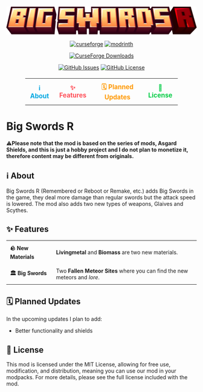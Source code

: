 ![Big Swords R Logo](https://github.com/Starexify/BigSwordsR/blob/main/src/main/resources/big_swords_r_logo.png?raw=true)

<p align="center">
  <a href="https://www.curseforge.com/minecraft/mc-mods/big-swords-r"><img alt="curseforge" height="56" src="https://cdn.jsdelivr.net/npm/@intergrav/devins-badges@3/assets/cozy/available/curseforge_vector.svg"></a>
  <a href="https://modrinth.com/mod/big-swords-r"><img alt="modrinth" height="56" src="https://cdn.jsdelivr.net/npm/@intergrav/devins-badges@3/assets/cozy/available/modrinth_vector.svg"></a>
</p>

<p align="center">
  <a href="https://www.curseforge.com/minecraft/mc-mods/big-swords-r"><img alt="CurseForge Downloads" src="https://img.shields.io/curseforge/dt/690473?style=for-the-badge&logo=curseforge&color=96000C"></a>
</p>

<p align="center">
  <a href="https://github.com/Starexify/BigSwordsR/issues"><img alt="GitHub Issues" src="https://img.shields.io/github/issues/Starexify/BigSwordsR?style=for-the-badge&color=1B3193"></a>
  <a href="https://github.com/Starexify/BigSwordsR/blob/main/LICENSE"><img alt="GitHub License" src="https://img.shields.io/github/license/Starexify/BigSwordsR?style=for-the-badge&color=1B3193"></a>
</p>


<table align="center" style="border-collapse: collapse; margin: 20px auto; width: 80%;">
  <tr>
    <td align="center" style="border: none; padding: 10px;">
      <a href="#%E2%84%B9%EF%B8%8F-about" style="text-decoration: none; color: #00A7E1; font-size: 1.2em; font-weight: bold; transition: color 0.3s ease;">
        ℹ️ About 
      </a>
    </td>
    <td align="center" style="border: none; padding: 10px;">
      <a href="#-features" style="text-decoration: none; color: #FF4F58; font-size: 1.2em; font-weight: bold; transition: color 0.3s ease;">
        ✨ Features
      </a>
    </td>
    <td align="center" style="border: none; padding: 10px;">
      <a href="#%EF%B8%8F-planned-updates" style="text-decoration: none; color: #FF9900; font-size: 1.2em; font-weight: bold; transition: color 0.3s ease;">
         🗓️ Planned Updates
      </a>
    </td>
    <td align="center" style="border: none; padding: 10px;">
      <a href="#-license" style="text-decoration: none; color: #00CC44; font-size: 1.2em; font-weight: bold; transition: color 0.3s ease;">
        📜 License
      </a>
    </td>
  </tr>
</table>


# Big Swords R

⚠️**Please note that the mod is based on the series of mods, Asgard Shields, and this is just a hobby project and I do not plan to monetize it, therefore content may be different from originals.**


## ℹ️ About

Big Swords R (Remembered or Reboot or Remake, etc.) adds Big Swords in the game, they deal more damage than regular swords but the attack speed is lowered.
The mod also adds two new types of weapons, Glaives and Scythes.


## ✨ Features

<table align="center" style="border-collapse: collapse;">
  <tbody>
    <tr>
      <td style="padding: 10px; text-align: left; border: none;"><strong>🪨 New Materials</strong></td>
      <td style="padding: 10px; text-align: left; border: none;"><strong>Livingmetal</strong> and <strong>Biomass</strong> are two new materials.</td>
    </tr>
    <tr>
      <td style="padding: 10px; text-align: left; border: none;"><strong>🏛️ Big Swords</strong></td>
      <td style="padding: 10px; text-align: left; border: none;">Two <strong>Fallen Meteor Sites</strong> where you can find the new meteors and <em>lore</em>.</td>
    </tr>
  </tbody>
</table>


## 🗓️ Planned Updates

In the upcoming updates I plan to add:

- Better functionality and shields


## 📜 License

This mod is licensed under the MIT License, allowing for free use, modification, and distribution, meaning you can use
our mod in your modpacks. For more details, please see the full license included with the mod.
